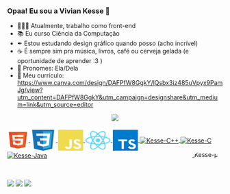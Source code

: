 ### Opaa! Eu sou a Vivian Kesse 🌻



- 👩🏾‍💻 Atualmente, trabalho como front-end
- 📚 Eu curso Ciência da Computação
- ✒ Estou estudando design gráfico quando posso (acho incrível)
- ☕ É sempre sim pra música, livros, café ou cerveja gelada (e oportunidade de aprender :3 )
- 📌 Pronomes: Ela/Dela
- 📑 Meu currículo: https://www.canva.com/design/DAFPfW8GgkY/lQsbx3iz485uVpyx9PamJg/view?utm_content=DAFPfW8GgkY&utm_campaign=designshare&utm_medium=link&utm_source=editor

<div align="center">
  <a href="https://github.com/VivianKesse
  <img height="180em" src="https://github-readme-stats.vercel.app/api?username=viviankesse&show_icons=true&theme=dracula&include_all_commits=true&count_private=true"/>
  <img height="180em" src="https://github-readme-stats.vercel.app/api/top-langs/?username=viviankesse&layout=compact&langs_count=7&theme=dracula"/>
</div>

                                                                                                                                                 
<div style="display: inline_block"><br /> 
  <img align="center" alt="Kesse-HTML" height="40" width="50" src="https://raw.githubusercontent.com/devicons/devicon/master/icons/html5/html5-original.svg">
  <img align="center" alt="Kesse-CSS" height="50" width="60" src="https://raw.githubusercontent.com/devicons/devicon/master/icons/css3/css3-original.svg">
  <img align="center" alt="Kesse-Js" height="50" width="60" src="https://raw.githubusercontent.com/devicons/devicon/master/icons/javascript/javascript-plain.svg">
  <img align="center" alt="Kesse-React" height="50" width="60" src="https://raw.githubusercontent.com/devicons/devicon/master/icons/react/react-original.svg">
  <img align="center" alt="Kesse-Ts" height="50" width="60" src="https://raw.githubusercontent.com/devicons/devicon/master/icons/typescript/typescript-plain.svg">
   <img align="center" alt="Kesse-C++" height="50" width="60" src="https://cdn.jsdelivr.net/gh/devicons/devicon/icons/cplusplus/cplusplus-original.svg"
>
   <img align="center" alt="Kesse-C" height="50" width="60"  src="https://cdn.jsdelivr.net/gh/devicons/devicon/icons/c/c-original.svg"
>
 <img align="center" alt="Kesse-Java" height="50" width="60" src="https://cdn.jsdelivr.net/gh/devicons/devicon/icons/java/java-original-wordmark.svg" 
>

  <img align="right" alt="Kesse-pic" height="200" style="border-radius:70px;" src="https://cdn.discordapp.com/attachments/930255652046110781/950208398367027210/Design_sem_nome.gif" />

</div>
  
</div>
<br /><br />
<div> 
  
  <a href="https://www.instagram.com/_apolaris/" target="_blank"><img src="https://img.shields.io/badge/-Instagram-%23E4405F?style=for-the-badge&logo=instagram&logoColor=white" target="_blank"></a>
  <a href = "mailto:vivian.kessy1@gmail.com"><img src="https://img.shields.io/badge/-Gmail-%23333?style=for-the-badge&logo=gmail&logoColor=white" target="_blank"></a>
  <a href="https://www.linkedin.com/in/vivian-kesse" target="_blank"><img src="https://img.shields.io/badge/-LinkedIn-%230077B5?style=for-the-badge&logo=linkedin&logoColor=white" target="_blank"></a> 
